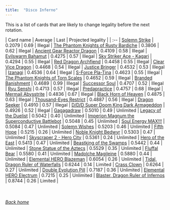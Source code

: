 ```yaml
---
title:  "Disco Inferno"
---
```


This is a list of cards that are likely to change legality before the next rotation.

| Card name | Average | Last | Projected legality |
| :-- |
[Solemn Strike](https://db.ygoprodeck.com/card/?search=Solemn%20Strike) | 0.2079 | 0.69 | Illegal |
[The Phantom Knights of Rusty Bardiche](https://db.ygoprodeck.com/card/?search=The%20Phantom%20Knights%20of%20Rusty%20Bardiche) | 0.3806 | 0.62 | Illegal |
[Ancient Gear Reactor Dragon](https://db.ygoprodeck.com/card/?search=Ancient%20Gear%20Reactor%20Dragon) | 0.4109 | 0.58 | Illegal |
[Evilswarm Bahamut](https://db.ygoprodeck.com/card/?search=Evilswarm%20Bahamut) | 0.4275 | 0.57 | Illegal |
[Sky Striker Ace - Kagari](https://db.ygoprodeck.com/card/?search=Sky%20Striker%20Ace%20-%20Kagari) | 0.4294 | 0.55 | Illegal |
[Red Dragon Archfiend](https://db.ygoprodeck.com/card/?search=Red%20Dragon%20Archfiend) | 0.4458 | 0.55 | Illegal |
[Clear Vice Dragon](https://db.ygoprodeck.com/card/?search=Clear%20Vice%20Dragon) | 0.4468 | 0.54 | Illegal |
[Justice Bringer](https://db.ygoprodeck.com/card/?search=Justice%20Bringer) | 0.4532 | 0.53 | Illegal |
[Izanagi](https://db.ygoprodeck.com/card/?search=Izanagi) | 0.4536 | 0.64 | Illegal |
[S-Force Pla-Tina](https://db.ygoprodeck.com/card/?search=S-Force%20Pla-Tina) | 0.4623 | 0.55 | Illegal |
[The Phantom Knights of Torn Scales](https://db.ygoprodeck.com/card/?search=The%20Phantom%20Knights%20of%20Torn%20Scales) | 0.4652 | 0.59 | Illegal |
[Branded Banishment](https://db.ygoprodeck.com/card/?search=Branded%20Banishment) | 0.4689 | 0.99 | Illegal |
[Successor Soul](https://db.ygoprodeck.com/card/?search=Successor%20Soul) | 0.4707 | 0.52 | Illegal |
[Ryu Senshi](https://db.ygoprodeck.com/card/?search=Ryu%20Senshi) | 0.4713 | 0.57 | Illegal |
[Predapractice](https://db.ygoprodeck.com/card/?search=Predapractice) | 0.4757 | 0.68 | Illegal |
[Mermail Abysstrite](https://db.ygoprodeck.com/card/?search=Mermail%20Abysstrite) | 0.4836 | 0.67 | Illegal |
[Black Horn of Heaven](https://db.ygoprodeck.com/card/?search=Black%20Horn%20of%20Heaven) | 0.4875 | 0.63 | Illegal |
[Thousand-Eyes Restrict](https://db.ygoprodeck.com/card/?search=Thousand-Eyes%20Restrict) | 0.4887 | 0.56 | Illegal |
[Dragon Seeker](https://db.ygoprodeck.com/card/?search=Dragon%20Seeker) | 0.4910 | 0.57 | Illegal |
[D/D/D Super Doom King Dark Armageddon](https://db.ygoprodeck.com/card/?search=D/D/D%20Super%20Doom%20King%20Dark%20Armageddon) | 0.4926 | 0.52 | Illegal |
[Gagagadraw](https://db.ygoprodeck.com/card/?search=Gagagadraw) | 0.5010 | 0.49 | Unlimited |
[Legacy of the Duelist](https://db.ygoprodeck.com/card/?search=Legacy%20of%20the%20Duelist) | 0.5042 | 0.40 | Unlimited |
[Imperion Magnum the Superconductive Battlebot](https://db.ygoprodeck.com/card/?search=Imperion%20Magnum%20the%20Superconductive%20Battlebot) | 0.5048 | 0.45 | Unlimited |
[Soul Energy MAX!!!](https://db.ygoprodeck.com/card/?search=Soul%20Energy%20MAX!!!) | 0.5084 | 0.47 | Unlimited |
[Solemn Wishes](https://db.ygoprodeck.com/card/?search=Solemn%20Wishes) | 0.5203 | 0.46 | Unlimited |
[Fifth Hope](https://db.ygoprodeck.com/card/?search=Fifth%20Hope) | 0.5215 | 0.26 | Unlimited |
[Noble Knight Bedwyr](https://db.ygoprodeck.com/card/?search=Noble%20Knight%20Bedwyr) | 0.5303 | 0.47 | Unlimited |
[Skyscraper 2 - Hero City](https://db.ygoprodeck.com/card/?search=Skyscraper%202%20-%20Hero%20City) | 0.5361 | 0.24 | Unlimited |
[Hero of the East](https://db.ygoprodeck.com/card/?search=Hero%20of%20the%20East) | 0.5413 | 0.47 | Unlimited |
[Beastking of the Swamps](https://db.ygoprodeck.com/card/?search=Beastking%20of%20the%20Swamps) | 0.5442 | 0.44 | Unlimited |
[Stone Statue of the Aztecs](https://db.ygoprodeck.com/card/?search=Stone%20Statue%20of%20the%20Aztecs) | 0.5529 | 0.35 | Unlimited |
[Fluffal Bear](https://db.ygoprodeck.com/card/?search=Fluffal%20Bear) | 0.5580 | 0.41 | Unlimited |
[Madolche Magileine](https://db.ygoprodeck.com/card/?search=Madolche%20Magileine) | 0.5880 | 0.44 | Unlimited |
[Elemental HERO Blazeman](https://db.ygoprodeck.com/card/?search=Elemental%20HERO%20Blazeman) | 0.6054 | 0.26 | Unlimited |
[Tidal, Dragon Ruler of Waterfalls](https://db.ygoprodeck.com/card/?search=Tidal,%20Dragon%20Ruler%20of%20Waterfalls) | 0.6244 | 0.14 | Limited |
[Crass Clown](https://db.ygoprodeck.com/card/?search=Crass%20Clown) | 0.6264 | 0.27 | Unlimited |
[Double Evolution Pill](https://db.ygoprodeck.com/card/?search=Double%20Evolution%20Pill) | 0.7187 | 0.36 | Unlimited |
[Elemental HERO Electrum](https://db.ygoprodeck.com/card/?search=Elemental%20HERO%20Electrum) | 0.7215 | 0.25 | Unlimited |
[Blaster, Dragon Ruler of Infernos](https://db.ygoprodeck.com/card/?search=Blaster,%20Dragon%20Ruler%20of%20Infernos) | 0.8744 | 0.26 | Limited |

<br>

###### [Back home](index)